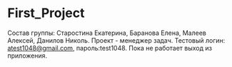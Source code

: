# First_Project
Состав группы: Старостина Екатерина, Баранова Елена, Малеев Алексей, Данилов Николь.
Проект - менеджер задач.
Тестовый логин: atest1048@gmail.com, пароль:test1048. Пока не работает выход из приложения.
